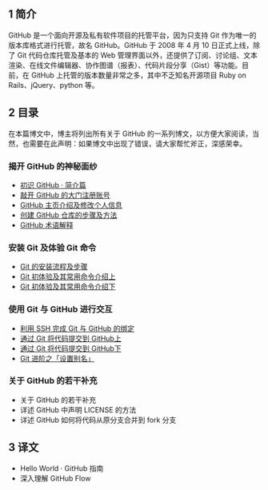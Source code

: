 ## 1 简介
GitHub 是一个面向开源及私有软件项目的托管平台，因为只支持 Git 作为唯一的版本库格式进行托管，故名 GitHub。GitHub 于 2008 年 4 月 10 日正式上线，除了 Git 代码仓库托管及基本的 Web 管理界面以外，还提供了订阅、讨论组、文本渲染、在线文件编辑器、协作图谱（报表）、代码片段分享（Gist）等功能。目前，在 GitHub 上托管的版本数量非常之多，其中不乏知名开源项目 Ruby on Rails、jQuery、python 等。


## 2 目录
在本篇博文中，博主将列出所有关于 GitHub 的一系列博文，以方便大家阅读，当然，也需要在此声明：如果博文中出现了错误，请大家帮忙斧正，深感荣幸。

### 揭开 GitHub 的神秘面纱

* [初识 GitHub · 简介篇](Chapter1/0101-初识GitHub之简介篇.md)
* [敲开 GitHub 的大门注册账号](Chapter1/0102-敲开GitHub的大门之注册账号.md)
* [GitHub 主页介绍及修改个人信息](Chapter1/0103-GitHub主页介绍及修改个人信息.md)
* [创建 GitHub 仓库的步骤及方法](Chapter1/0104-创建GitHub仓库的步骤及方法.md)
* [GitHub 术语解释](Chapter1/0105-GitHub术语解释.md)

### 安装 Git 及体验 Git 命令

* [Git 的安装流程及步骤](Chapter2/0201-Git的安装流程及步骤.md)
* [Git 初体验及其常用命令介绍上](Chapter2/0202-Git初体验及其常用命令介绍上篇.md)
* [Git 初体验及其常用命令介绍下](Chapter2/0203-Git初体验及其常用命令介绍下篇.md)

### 使用 Git 与 GitHub 进行交互

* [利用 SSH 完成 Git 与 GitHub 的绑定](Chapter3/0301-利用SSH完成Git与GitHub的绑定.md)
* [通过 Git 将代码提交到 GitHub上](Chapter3/0302-通过Git将代码提交到GitHub上.md)
* [通过 Git 将代码提交到 GitHub下](Chapter3/0302-通过Git将代码提交到GitHub下.md)
* [Git 进阶之「设置别名」](Chapter3/0304-Git进阶之设置别名.md)

### 关于 GitHub 的若干补充

* 关于 GitHub 的若干补充
* 详述 GitHub 中声明 LICENSE 的方法
* 详述 GitHub 如何将代码从原分支合并到 fork 分支

## 3 译文

* Hello World · GitHub 指南
* 深入理解 GitHub Flow

